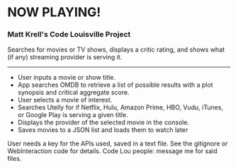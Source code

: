# NOW PLAYING! #

### Matt Krell's Code Louisville Project ###

Searches for movies or TV shows, displays a critic rating, and shows what (if any) streaming provider is serving it.

---


* User inputs a movie or show title.
* App searches OMDB to retrieve a list of possible results with a plot synopsis and critical aggregate score.
* User selects a movie of interest.
* Searches Utelly for if Netflix, Hulu, Amazon Prime, HBO, Vudu, iTunes, or Google Play is serving a given title.
* Displays the provider of the selected movie in the console.
* Saves movies to a JSON list and loads them to watch later

User needs a key for the APIs used, saved in a text file. See the gitignore or WebInteraction code for details. Code Lou people: message me for said files.
